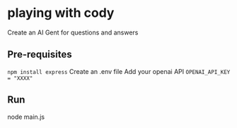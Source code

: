 # playing with cody
Create an AI Gent for questions and answers

## Pre-requisites 
```npm install express```
Create an .env file
Add your openai API
```OPENAI_API_KEY = "XXXX"```
## Run
node main.js
